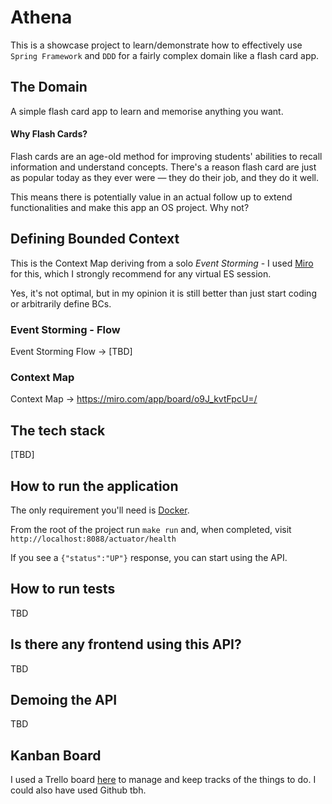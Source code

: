 # Athena

This is a showcase project to learn/demonstrate how to effectively use `Spring Framework` and `DDD` for a fairly complex domain like a flash card app.

## The Domain
A simple flash card app to learn and memorise anything you want.

#### Why Flash Cards?
Flash cards are an age-old method for improving students' abilities to recall information and understand concepts. There's a reason flash card are just as popular today as they ever were — they do their job, and they do it well.

This means there is potentially value in an actual follow up to extend functionalities and make this app an OS project. Why not?


## Defining Bounded Context

This is the Context Map deriving from a solo _Event Storming_ - I used [Miro](https://miro.com/) for this, which I strongly recommend for any virtual ES session. 

Yes, it's not optimal, but in my opinion it is still better than just start coding or arbitrarily define BCs.

### Event Storming - Flow
Event Storming Flow -> [TBD]

### Context Map

Context Map -> https://miro.com/app/board/o9J_kvtFpcU=/

## The tech stack
[TBD]

## How to run the application
The only requirement you'll need is [Docker](https://docs.docker.com/install/).

From the root of the project run `make run` and, when completed, visit `http://localhost:8088/actuator/health`

If you see a `{"status":"UP"}` response, you can start using the API.

## How to run tests
TBD

## Is there any frontend using this API?
TBD

## Demoing the API
TBD

## Kanban Board
I used a Trello board [here](https://trello.com/b/ZXlyA2dN/athena) to manage and keep tracks of the things to do. I could also have used Github tbh.